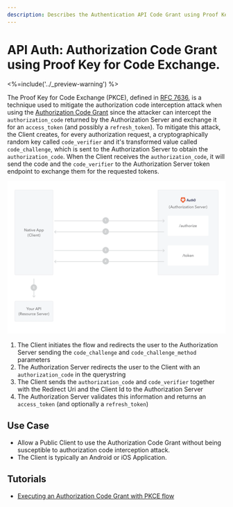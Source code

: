 ```yaml
---
description: Describes the Authentication API Code Grant using Proof Key for Code Exchange.
---
```


# API Auth: Authorization Code Grant using Proof Key for Code Exchange.
<%=include('../_preview-warning') %>

The Proof Key for Code Exchange (PKCE), defined in [RFC 7636](https://tools.ietf.org/html/rfc7636), is a technique used to mitigate the authorization code interception attack when using the [Authorization Code Grant](/api-auth/grant/authorization-code) since the attacker can intercept the `authorization_code` returned by the Authorization Server and exchange it for an `access_token` (and possibly a `refresh_token`).
To mitigate this attack, the Client creates, for every authorization request, a cryptographically random key called `code_verifier` and it's transformed value called `code_challenge`, which is sent to the Authorization Server to obtain the `authorization_code`. When the Client receives the `authorization_code`, it will send the code and the `code_verifier` to the Authorization Server token endpoint to exchange them for the requested tokens.

![](/media/articles/api-auth/authorization-code-grant-pkce.png)

 1. The Client initiates the flow and redirects the user to the Authorization Server sending the `code_challenge` and `code_challenge_method` parameters
 2. The Authorization Server redirects the user to the Client with an `authorization_code` in the querystring
 3. The Client sends the `authorization_code` and `code_verifier` together with the Redirect Uri and the Client Id to the Authorization Server
 3. The Authorization Server validates this information and returns an `access_token` (and optionally a `refresh_token`)

## Use Case

 - Allow a Public Client to use the Authorization Code Grant without being susceptible to authorization code interception attack.
 - The Client is typically an Android or iOS Application.

 ## Tutorials

  - [Executing an Authorization Code Grant with PKCE flow](/api-auth/tutorials/authorization-code-grant-pkce)